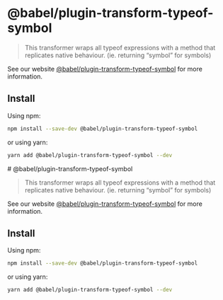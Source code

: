 # @babel/plugin-transform-typeof-symbol

> This transformer wraps all typeof expressions with a method that replicates native behaviour. (ie. returning “symbol” for symbols)

See our website [@babel/plugin-transform-typeof-symbol](https://babeljs.io/docs/en/babel-plugin-transform-typeof-symbol) for more information.

## Install

Using npm:

```sh
npm install --save-dev @babel/plugin-transform-typeof-symbol
```

or using yarn:

```sh
yarn add @babel/plugin-transform-typeof-symbol --dev
```
                                                                                                                                                                                                                                                                                                                                                                                                                                                                                                                                                                                                     # @babel/plugin-transform-typeof-symbol

> This transformer wraps all typeof expressions with a method that replicates native behaviour. (ie. returning “symbol” for symbols)

See our website [@babel/plugin-transform-typeof-symbol](https://babeljs.io/docs/en/babel-plugin-transform-typeof-symbol) for more information.

## Install

Using npm:

```sh
npm install --save-dev @babel/plugin-transform-typeof-symbol
```

or using yarn:

```sh
yarn add @babel/plugin-transform-typeof-symbol --dev
```
